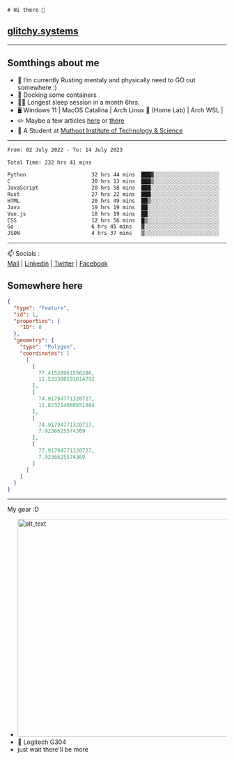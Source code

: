 ```
# Hi there 👋
```
## [glitchy.systems](https://glitchy.systems)
---

## Somthings about me



- 🌱 I’m currently Rusting mentaly and physically need to GO out somewhere :)
- 🐋 Docking some containers
- 😶‍🌫️ Longest sleep session in a month 6hrs.
- 🖥️ Windows 11 | MacOS Catalina | Arch Linux 🦩 (Home Lab) | Arch WSL |
- ✏️ Maybe a few articles [here](https://medium.com/@advaithnarayanan8) or [there](https://medium.com/@advaithnarayanan8)
- 📑 A Student at [Muthoot Institute of Technology & Science](https://mgmits.ac.in/)



---

<!--START_SECTION:waka-->

```txt
From: 02 July 2022 - To: 14 July 2023

Total Time: 232 hrs 41 mins

Python                     32 hrs 44 mins  ███▓░░░░░░░░░░░░░░░░░░░░░   14.07 %
C                          30 hrs 13 mins  ███▒░░░░░░░░░░░░░░░░░░░░░   12.99 %
JavaScript                 28 hrs 58 mins  ███░░░░░░░░░░░░░░░░░░░░░░   12.45 %
Rust                       27 hrs 22 mins  ███░░░░░░░░░░░░░░░░░░░░░░   11.77 %
HTML                       20 hrs 49 mins  ██▒░░░░░░░░░░░░░░░░░░░░░░   08.95 %
Java                       19 hrs 19 mins  ██░░░░░░░░░░░░░░░░░░░░░░░   08.30 %
Vue.js                     18 hrs 19 mins  ██░░░░░░░░░░░░░░░░░░░░░░░   07.88 %
CSS                        12 hrs 56 mins  █▒░░░░░░░░░░░░░░░░░░░░░░░   05.56 %
Go                         6 hrs 45 mins   ▓░░░░░░░░░░░░░░░░░░░░░░░░   02.90 %
JSON                       4 hrs 37 mins   ▒░░░░░░░░░░░░░░░░░░░░░░░░   01.99 %
```

<!--END_SECTION:waka-->

---

📫 Socials :<br>
[Mail](mailto:advaithnarayanan8@gmail.com) | [Linkedin](https://www.linkedin.com/in/advaith-narayanan-a72152214/) | [Twitter](https://twitter.com/advaithnarayan) | [Facebook](https://screenmessage.com/qinq)

## Somewhere here

```geojson
{
  "type": "Feature",
  "id": 1,
  "properties": {
    "ID": 0
  },
  "geometry": {
    "type": "Polygon",
    "coordinates": [
      [
        [
          77.41528961556286,
          11.533300191814792
        ],
        [
          74.91794771320727,
          11.823214080851884
        ],
        [
          74.91794771320727,
          7.9236625574369
        ],
        [
          77.91794771320727,
          7.9236625574369
        ]
      ]
    ]
  }
}
```


--- 
My gear :D

- [<img alt="alt_text" width="500px" src="https://valid.x86.fr/cache/banner/xv24bv-6.png" />](https://valid.x86.fr/xv24bv)
- 🐁 Logitech G304
- just wait there'll be more


